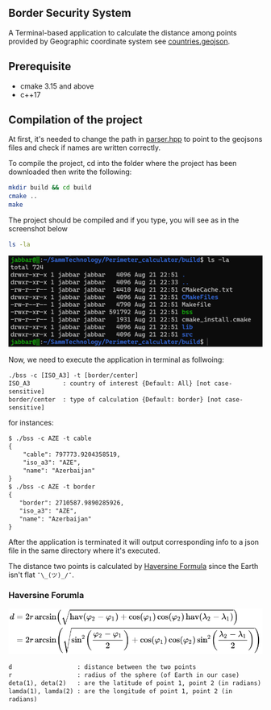 ## Border Security System

A Terminal-based application to calculate the distance among points provided by Geographic coordinate system see [countries.geojson](https://github.com/JabSYsEmb/Perimeter_calculator/blob/main/src/data/countries.geojson).

## Prerequisite

- cmake 3.15 and above
- c++17 

## Compilation of the project

At first, it's needed to change the path in [parser.hpp](https://github.com/JabSYsEmb/Perimeter_calculator/blob/main/src/parser.hpp#L14) to point to the geojsons files and check if names are written correctly.

To compile the project, cd into the folder where the project has been downloaded then write the following:

``` bash
mkdir build && cd build
cmake ..
make 
```
The project should be compiled and if you type, you will see as in the screenshot below
``` bash 
ls -la 
```
![default trace](./content/screenshot.png)

Now, we need to execute the application in terminal as follwoing:
``` 
./bss -c [ISO_A3] -t [border/center]
ISO_A3         : country of interest {Default: All} [not case-sensitive]
border/center  : type of calculation {Default: border} [not case-sensitive]
```

for instances:
```
$ ./bss -c AZE -t cable
{
    "cable": 797773.9204358519,
    "iso_a3": "AZE",
    "name": "Azerbaijan"
}
$ ./bss -c AZE -t border
{
   "border": 2710587.9890285926,
   "iso_a3": "AZE",
   "name": "Azerbaijan"
}
```
After the application is terminated it will output corresponding info to a json file in the same directory where it's executed.

The distance two points is calculated by [Haversine Formula](https://en.wikipedia.org/wiki/Haversine_formula) since the Earth isn't flat ```¯\_(ツ)_/¯```. 

### Haversine Forumla
![default trace](./content/hoversineFormula.svg)
```
d                  : distance between the two points
r                  : radius of the sphere (of Earth in our case)
deta(1), deta(2)   : are the latitude of point 1, point 2 (in radians)
lamda(1), lamda(2) : are the longitude of point 1, point 2 (in radians)
```